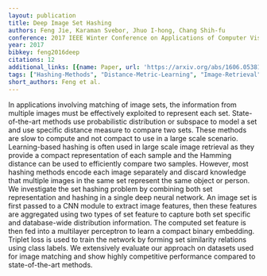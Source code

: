 ```yaml
---
layout: publication
title: Deep Image Set Hashing
authors: Feng Jie, Karaman Svebor, Jhuo I-hong, Chang Shih-fu
conference: 2017 IEEE Winter Conference on Applications of Computer Vision (WACV)
year: 2017
bibkey: feng2016deep
citations: 12
additional_links: [{name: Paper, url: 'https://arxiv.org/abs/1606.05381'}]
tags: ["Hashing-Methods", "Distance-Metric-Learning", "Image-Retrieval", "Datasets", "Evaluation"]
short_authors: Feng et al.
---
```

In applications involving matching of image sets, the information from
multiple images must be effectively exploited to represent each set.
State-of-the-art methods use probabilistic distribution or subspace to model a
set and use specific distance measure to compare two sets. These methods are
slow to compute and not compact to use in a large scale scenario.
Learning-based hashing is often used in large scale image retrieval as they
provide a compact representation of each sample and the Hamming distance can be
used to efficiently compare two samples. However, most hashing methods encode
each image separately and discard knowledge that multiple images in the same
set represent the same object or person. We investigate the set hashing problem
by combining both set representation and hashing in a single deep neural
network. An image set is first passed to a CNN module to extract image
features, then these features are aggregated using two types of set feature to
capture both set specific and database-wide distribution information. The
computed set feature is then fed into a multilayer perceptron to learn a
compact binary embedding. Triplet loss is used to train the network by forming
set similarity relations using class labels. We extensively evaluate our
approach on datasets used for image matching and show highly competitive
performance compared to state-of-the-art methods.